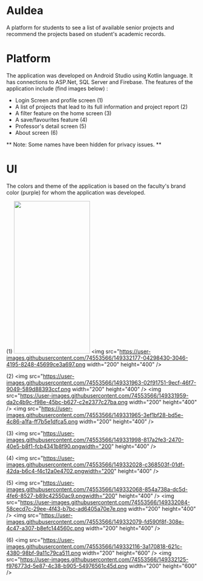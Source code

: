 # AuIdea
A platform for students to see a list of available senior projects and recommend the projects based on student's academic records.
# Platform
The application was developed on Android Studio using Kotlin language. It has connections to ASP.Net, SQL Server and Firebase.
The features of the application include (find images below) :
  - Login Screen and profile screen (1)
  - A list of projects that lead to its full information and project report (2)
  - A filter feature on the home screen (3)
  - A save/favourites feature (4)
  - Professor's detail screen (5)
  - About screen (6)

** Note: Some names have been hidden for privacy issues. **

# UI
The colors and theme of the application is based on the faculty's brand color (purple) for whom the application was developed. 

(1)
<img src="https://user-images.githubusercontent.com/74553566/149331735-d8d2d1f1-2c00-4fcb-8283-b62ca2931e31.png" width="200" height="400" />
<img src="https://user-images.githubusercontent.com/74553566/149332177-04298430-3046-4195-8248-45699ce3a697.png width="200" height="400" />

(2)
<img src="https://user-images.githubusercontent.com/74553566/149331963-02f91751-9ecf-46f7-9049-589d88393ccf.png width="200" height="400" />
<img src="https://user-images.githubusercontent.com/74553566/149331959-da2c4b9c-f98e-45bc-b627-c2e2377c27ba.png width="200" height="400" />
<img src="https://user-images.githubusercontent.com/74553566/149331965-3ef1bf28-bd5e-4c86-a1fa-ff7b5e1dfca5.png width="200" height="400" />

(3)
<img src="https://user-images.githubusercontent.com/74553566/149331998-817a2fe3-2470-40e5-b8f1-fcb4341b8f90.pngwidth="200" height="400" />

(4)
<img src="https://user-images.githubusercontent.com/74553566/149332028-c368503f-01df-42da-b6c4-f4c12a0e4702.pngwidth="200" height="400" />

(5)
<img src="https://user-images.githubusercontent.com/74553566/149332068-854a738a-dc5d-4fe6-8527-b89c42550ac9.pngwidth="200" height="400" />
<img src="https://user-images.githubusercontent.com/74553566/149332084-58cecd7c-29ee-4f43-b7bc-ad6405a70e7e.png width="200" height="400" />
<img src="https://user-images.githubusercontent.com/74553566/149332079-fd590f8f-308e-4c47-a307-b8efc144560c.png width="200" height="400" />

(6)
<img src="https://user-images.githubusercontent.com/74553566/149332116-3a170818-621c-4380-98bf-9a11c79ca511.png width="200" height="600" />
<img src="https://user-images.githubusercontent.com/74553566/149332125-f976773d-5e87-4c38-b905-54976561c45d.png width="200" height="600" />
